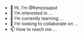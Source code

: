 - 👋 Hi, I’m @Kenzosaput
- 👀 I’m interested in ...
- 🌱 I’m currently learning ...
- 💞️ I’m looking to collaborate on ...
- 📫 How to reach me ...

<!---
Kenzosaput/Kenzosaput is a ✨ special ✨ repository because its `README.md` (this file) appears on your GitHub profile.
You can click the Preview link to take a look at your changes.
--->
